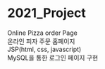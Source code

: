 # 2021_Project
Online Pizza order Page<br>
온라인 피자 주문 홈페이지<br>
JSP(html, css, javascript)<br>
MySQL을 통한 로그인 페이지 구현
